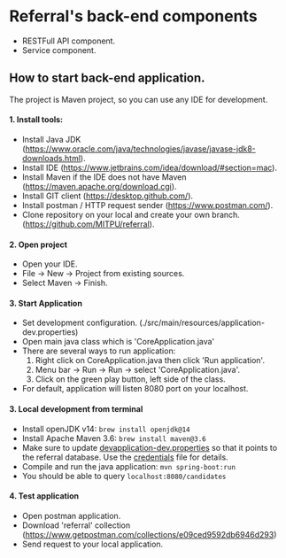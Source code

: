 # Referral's back-end components

- RESTFull API component.
- Service component.

## How to start back-end application.
The project is Maven project, so you can use any IDE for development.

#### 1. Install tools:
 - Install Java JDK (https://www.oracle.com/java/technologies/javase/javase-jdk8-downloads.html).
 - Install IDE (https://www.jetbrains.com/idea/download/#section=mac).
 - Install Maven if the IDE does not have Maven (https://maven.apache.org/download.cgi).  
 - Install GIT client (https://desktop.github.com/).
 - Install postman / HTTP request sender (https://www.postman.com/).
 - Clone repository on your local and create your own branch. (https://github.com/MITPU/referral).
 
 
#### 2. Open project
 - Open your IDE.
 - File -> New -> Project from existing sources.
 - Select Maven -> Finish.
 
#### 3. Start Application
 - Set development configuration.
 (./src/main/resources/application-dev.properties)
 - Open main java class which is 'CoreApplication.java'
 - There are several ways to run application: 
   1. Right click on CoreApplication.java then click 'Run application'.
   2. Menu bar -> Run -> Run -> select 'CoreApplication.java'.
   3. Click on the green play button, left side of the class.
 - For default, application will listen 8080 port on your localhost.
#### 3. Local development from terminal
 - Install openJDK v14: `brew install openjdk@14`
 - Install Apache Maven 3.6: `brew install maven@3.6`
 - Make sure to update [devapplication-dev.properties](https://github.com/MITPU/referral/blob/develop/core/src/main/resources/application-dev.properties) so that it points to the referral database. Use the [credentials](https://docs.google.com/document/d/1cN5e3Z8K0qv_8f0RLT1N7CIEwg-2PLN__Iv9Wq9NRUg/edit) file for details.
 - Compile and run the java application: `mvn spring-boot:run`
 - You should be able to query `localhost:8080/candidates`
 
#### 4. Test application
- Open postman application.
- Download 'referral' collection (https://www.getpostman.com/collections/e09ced9592db6946d293)
- Send request to your local application.
